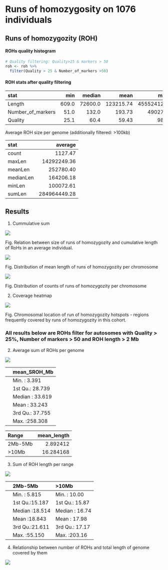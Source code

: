 Runs of homozygosity on 1076 individuals
================

## Runs of homozygozity (ROH)

#### ROHs quality histogram

``` r
# Quality filtering: Quality>25 & markers > 50
roh <- roh %>% 
  filter(Quality > 25 & Number_of_markers >50)
```

#### ROH stats after quality filtering

| stat                |   min |  median |      mean |        max |
|:--------------------|------:|--------:|----------:|-----------:|
| Length              | 609.0 | 72600.0 | 123215.74 | 45552412.0 |
| Number\_of\_markers |  51.0 |   132.0 |    193.73 |    49027.0 |
| Quality             |  25.1 |    60.4 |     59.43 |       98.7 |

Average ROH size per genome (additionally filtered: &gt;100kb)

| stat      |       average |
|:----------|--------------:|
| count     |       1127.47 |
| maxLen    |   14292249.36 |
| meanLen   |     252780.40 |
| medianLen |     164206.18 |
| minLen    |     100072.61 |
| sumLen    | 284964449\.28 |

## Results

1.  Cummulative sum

![](roh_files/figure-gfm/cummulative_sum-1.jpeg)<!-- -->

Fig. Relation between size of runs of homozygozity and cumulative length
of RoHs in an average individual.

![](roh_files/figure-gfm/lengths_per_chromosome-1.jpeg)<!-- -->

Fig. Distribution of mean length of runs of homozygozity per chromosome

![](roh_files/figure-gfm/numbers_per_chromosome-1.jpeg)<!-- -->

Fig. Distribution of counts of runs of homozygozity per chromosome

2.  Coverage heatmap

![](roh_files/figure-gfm/genome_coverage_heatmap-1.jpeg)<!-- -->

Fig. Chromosomal location of run of homozygozity hotspots - regions
frequently covered by runs of homozygozity in this cohort.

### All results below are ROHs filter for autosomes with Quality &gt; 25%, Number of markers &gt; 50 and ROH length &gt; 2 Mb

2.  Average sum of ROHs per genome

![](roh_files/figure-gfm/total_roh-1.jpeg)<!-- -->

|     | mean\_SROH\_Mb  |
|:----|:----------------|
|     | Min. : 3.391    |
|     | 1st Qu.: 28.739 |
|     | Median : 33.619 |
|     | Mean : 33.243   |
|     | 3rd Qu.: 37.755 |
|     | Max. :258.308   |

| Range    | mean\_length |
|:---------|-------------:|
| 2Mb-5Mb  |     2.892412 |
| &gt;10Mb |    16.284168 |

3.  Sum of ROH length per range

![](roh_files/figure-gfm/SROH-1.jpeg)<!-- -->

|     | 2Mb-5Mb        | &gt;10Mb       |
|:----|:---------------|:---------------|
|     | Min. : 5.815   | Min. : 10.00   |
|     | 1st Qu.:15.187 | 1st Qu.: 15.87 |
|     | Median :18.514 | Median : 16.74 |
|     | Mean :18.843   | Mean : 17.98   |
|     | 3rd Qu.:21.611 | 3rd Qu.: 17.17 |
|     | Max. :55.150   | Max. :203.16   |

4.  Relationship between number of ROHs and total length of genome
    covered by them

![](roh_files/figure-gfm/SROH_corr-1.jpeg)<!-- -->
